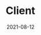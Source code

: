 ---
title: "Client"
linkTitle: "Client"
weight: 5
date: 2021-08-12
description: >
  学习如何使用bRPC Client。
---